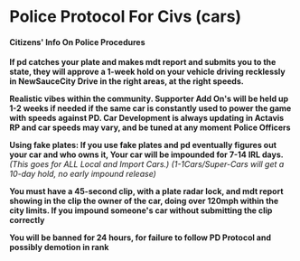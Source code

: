 # Police Protocol For Civs (cars)

#### **Citizens' Info On Police Procedures** <a href="#citizens-info-on-police-procedures" id="citizens-info-on-police-procedures"></a>

**If pd catches your plate and makes mdt report and submits you to the state, they will approve a 1-week hold on your vehicle driving recklessly in NewSauceCity Drive in the right areas, at the right speeds.**

**Realistic vibes within the community. Supporter Add On's will be held up 1-2 weeks if needed if the same car is constantly used to power the game with speeds against PD. Car Development is always updating in Actavis RP and car speeds may vary, and be tuned at any moment** **Police Officers**

**Using fake plates: If you use fake plates and pd eventually figures out your car and who owns it, Your car will be impounded for 7-14 IRL days.** _(This goes for ALL Local and Import Cars.) (1-1Cars/Super-Cars will get a 10-day hold, no early impound release)_

**You must have a 45-second clip, with a plate radar lock, and mdt report showing in the clip the owner of the car, doing over 120mph within the city limits. If you impound someone's car without submitting the clip correctly**

**You will be banned for 24 hours, for failure to follow PD Protocol and possibly demotion in rank**
